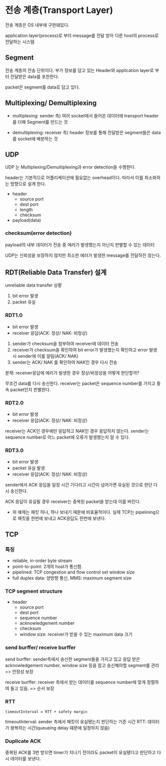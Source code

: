 # 전송 계층(Transport Layer)

전송 계층은 OS 내부에 구현돼있다.

application layer(process)로 부터 message를 전달 받아 다른 host의 process로 전달하는 시스템

## Segment

전송 계층의 전송 단위이다.
부가 정보를 담고 있는 Header와 application layer로 부터 전달받은 data를 포한한다.

packet은 segment를 data로 담고 있다.

## Multiplexing/ Demultiplexing

- multiplexing: sender 측) 여러 socket에서 들어온 데이터에 transport header를 더해 Segment를 만드는 것

- demultiplexing: receiver 측) header 정보를 통해 전달받은 segment들은 data를 socket에 배분하는 것

## UDP

UDP 는 Multiplexing/Demultiplexing과 error detection을 수행한다.

header는 기본적으로 어플리케이션에 필요없는 overhead이다. 따라서 이를 최소화하는 방향으로 설계 한다.

- header
  - source port
  - dest port
  - length
  - checksum
- payload(data)

### checksum(error detection)

payload의 내부 데이터가 전송 중 에러가 발생했는지 아닌지 판별할 수 있는 데이터

UDP는 신뢰성을 보장하지 않지만 최소한 에러가 발생한 message를 전달하진 않는다.

## RDT(Reliable Data Transfer) 설계

unreliable data transfer 상황

1. bit error 발생
2. packet 유실

### RDT1.0

- bit error 발생
- receiver 응답(ACK: 정상/ NAK: 비정상)

1. sender가 checksum을 첨부하여 receiver에 데이터 전송
2. receiver가 checksum을 확인하여 bit error가 발생했는지 확인하고 error 발생 시 sender에 이를 알림(ACK/ NAK)
3. sender는 ACK/ NAK 를 확인하여 NAK인 경우 다시 전송

문제: receiver응답에 에러가 발생한 경우 정상/비정상을 어떻게 판단할까?

무조건 data를 다시 송신한다.
receiver는 packet은 sequence number를 가지고 중속 packet인지 판별한다.

### RDT2.0

- bit error 발생
- receiver 응답(ACK: 정상/ NAK: 비정상)

receiver는 ACK인 경우에만 응답하고 NAK인 경우 응답하지 않는다.
sender는 sequence number로 어느 packet에 오류가 발생했는지 알 수 있다.

### RDT3.0

- bit error 발생
- packet 유실 발생
- receiver 응답(ACK: 정상/ NAK: 비정상)

sender에서 ACK 응답을 일정 시간 기다리고 시간이 넘어가면 유실된 것으로 판단 다시 송신한다.

ACK 응답이 유실될 경우 receiver는 중복된 packet을 받는데 이를 버린다.

- 위 예제는 패킷 하나, 하나 보내기 때문에 비효율적이다. 실제 TCP는 pipelining으로 패킷을 한번에 보내고 ACK응답도 한번에 보낸다.

## TCP

### 특징

- reliable, in-order byte stream
- point-to-point: 2개의 host가 통신함.
- pipelined: TCP congestion and flow control set window size
- full duplex data: 양방향 통신, MMS: maximum segment size

### TCP segment structure

- header
  - source port
  - dest port
  - sequence number
  - acknowledgement number
  - checksum
  - window size: receiver가 받을 수 있는 maximum data 크기

### send burffer/ receive burffer

send burffer: sender측에서 송신한 segment들을 가지고 있고 응답 받은 acknowledgement number, window size 등을 참고 송신해야할 segment를 관리 => 안정성 보장

receive burffer: receiver 측에서 받는 데이터를 sequence number에 맞게 정렬하여 들고 있음. => 순서 보장

### RTT

```
timeoutInterval = RTT + safety margin
```

timeoutInterval: sender 측에서 패킷이 유실됐는지 판단하는 기준 시간
RTT: 데이터가 왕복하는 시간(queueing delay 떄문에 일정하지 않음)

### Duplicate ACK

중복된 ACK를 3번 받으면 timer가 지나기 전이라도 packet이 유실됐다고 판단하고 다시 데이터를 보낸다.
